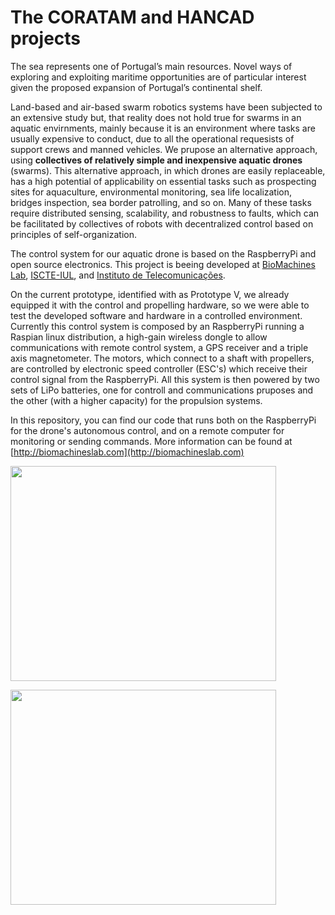 # The CORATAM and HANCAD projects #

The sea represents one of Portugal’s main resources. Novel ways of exploring and exploiting maritime opportunities are of particular interest given the proposed expansion of Portugal’s continental shelf.

Land-based and air-based swarm robotics systems have been subjected to an extensive study but, that reality does not hold true for swarms in an aquatic envirnments, mainly because it is an environment where tasks are usually expensive to conduct, due to all the operational requesists of support crews and manned vehicles. We prupose an alternative approach, using **collectives of relatively simple and inexpensive aquatic drones** (swarms). This alternative approach, in which drones are easily replaceable, has a high potential of applicability on essential tasks such as prospecting sites for aquaculture, environmental monitoring, sea life localization, bridges inspection, sea border patrolling, and so on. Many of these tasks require distributed sensing, scalability, and robustness to faults, which can be facilitated by collectives of robots with decentralized control based on principles of self-organization.

The control system for our aquatic drone is based on the RaspberryPi and open source electronics. This project is beeing developed at [BioMachines Lab](http://biomachineslab.com), [ISCTE-IUL](http://iscte-iul.pt), and [Instituto de Telecomunicações](http://www.it.pt).

On the current prototype, identified with as Prototype V, we already equipped it with the control and propelling hardware, so we were able to test the developed software and hardware in a controlled environment. Currently this control system is composed by an RaspberryPi running a Raspian linux distribution, a high-gain wireless dongle to allow communications with remote control system, a GPS receiver and a triple axis magnetometer. The motors, which connect to a shaft with propellers, are controlled by electronic speed controller (ESC's) which receive their control signal from the RaspberryPi. All this system is then powered by two sets of LiPo batteries, one for controll and communications pruposes and the other (with a higher capacity) for the propulsion systems.

In this repository, you can find our code that runs both on the RaspberryPi for the drone's autonomous control, and on a remote computer for monitoring or sending commands. More information can be found at [http://biomachineslab.com](http://biomachineslab.com)

<a href='http://www.youtube.com/watch?feature=player_embedded&v=U68stGztNWA' target='_blank'><img src='http://img.youtube.com/vi/U68stGztNWA/0.jpg' width='425' height=344 /></a>

<a href='http://www.youtube.com/watch?feature=player_embedded&v=2bq_40mxUCY' target='_blank'><img src='http://img.youtube.com/vi/2bq_40mxUCY/0.jpg' width='425' height=344 /></a>